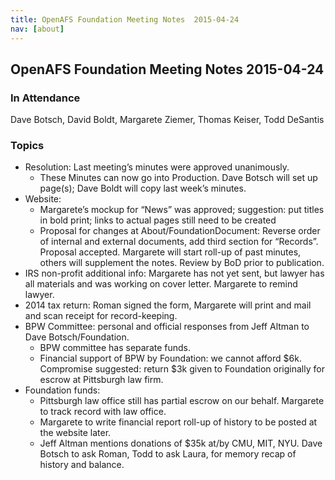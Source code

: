 ```yaml
---
title: OpenAFS Foundation Meeting Notes  2015-04-24
nav: [about]
---
```


## OpenAFS Foundation Meeting Notes  2015-04-24 ##

### In Attendance ###

 Dave Botsch,
 David Boldt,
 Margarete Ziemer,
 Thomas Keiser,
 Todd DeSantis

### Topics ###

* Resolution: Last meeting’s minutes were approved unanimously.
  * These Minutes can now go into Production. Dave Botsch will set up page(s); Dave Boldt will copy last week’s minutes.
* Website:
  * Margarete’s mockup for “News” was approved; suggestion: put titles in bold print; links to actual pages still need to be created
  * Proposal for changes at About/FoundationDocument: Reverse order of internal and external documents, add third section for “Records”.  Proposal accepted.  Margarete will start roll-up of past minutes, others will supplement the notes.  Review by BoD prior to publication.
* IRS non-profit additional info: Margarete has not yet sent, but lawyer has all materials and was working on cover letter.  Margarete to remind lawyer.
* 2014 tax return: Roman signed the form, Margarete will print and mail and scan receipt for record-keeping.
* BPW Committee: personal and official responses from Jeff Altman to Dave Botsch/Foundation.  
  * BPW committee has separate funds.
  * Financial support of BPW by Foundation: we cannot afford $6k.  Compromise suggested: return $3k given to Foundation originally for escrow at Pittsburgh law firm.
* Foundation funds: 
  * Pittsburgh law office still has partial escrow on our behalf.  Margarete to track record with law office.
  * Margarete to write financial report roll-up of history to be posted at the website later.
  * Jeff Altman mentions donations of $35k at/by CMU, MIT, NYU.  Dave Botsch to ask Roman, Todd to ask Laura, for memory recap of history and balance.
